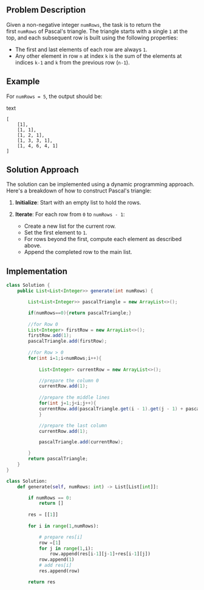 ## Problem Description

Given a non-negative integer `numRows`, the task is to return the first `numRows` of Pascal's triangle. The triangle starts with a single `1` at the top, and each subsequent row is built using the following properties:

- The first and last elements of each row are always `1`.
- Any other element in row `n` at index `k` is the sum of the elements at indices `k-1` and `k` from the previous row (`n-1`).

## Example

For `numRows = 5`, the output should be:

text

```
[     
	[1],    
	[1, 1],    
	[1, 2, 1],    
	[1, 3, 3, 1],    
	[1, 4, 6, 4, 1] 
]

```

## Solution Approach

The solution can be implemented using a dynamic programming approach. Here's a breakdown of how to construct Pascal's triangle:

1. **Initialize**: Start with an empty list to hold the rows.
2. **Iterate**: For each row from `0` to `numRows - 1`:
    
    - Create a new list for the current row.
    - Set the first element to `1`.
    - For rows beyond the first, compute each element as described above.
    - Append the completed row to the main list.
    

## Implementation

```java
class Solution {
    public List<List<Integer>> generate(int numRows) {

        List<List<Integer>> pascalTriangle = new ArrayList<>();

        if(numRows==0){return pascalTriangle;}
        
        //for Row 0
        List<Integer> firstRow = new ArrayList<>();
        firstRow.add(1);
        pascalTriangle.add(firstRow); 
        
        //for Row > 0
        for(int i=1;i<numRows;i++){
            
            List<Integer> currentRow = new ArrayList<>();

            //prepare the column 0
            currentRow.add(1);
            
            //prepare the middle lines
            for(int j=1;j<i;j++){
            currentRow.add(pascalTriangle.get(i - 1).get(j - 1) + pascalTriangle.get(i - 1).get(j));
            }

            //prepare the last column
            currentRow.add(1);

            pascalTriangle.add(currentRow);

        }
        return pascalTriangle;
    }
}
```

```python
class Solution:
    def generate(self, numRows: int) -> List[List[int]]:

        if numRows == 0:
            return []
        
        res = [[1]]
        
        for i in range(1,numRows):

            # prepare res[i]
            row =[1]
            for j in range(1,i):
                row.append(res[i-1][j-1]+res[i-1][j])
            row.append(1)
            # add res[i]
            res.append(row)

        return res
```
